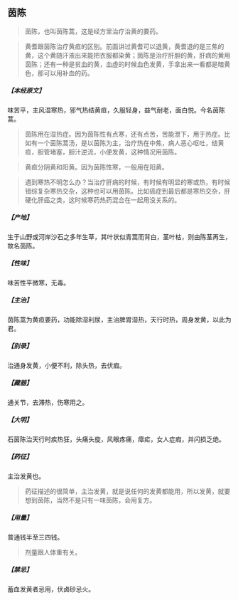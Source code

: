 ## 茵陈

> 茵陈，也叫茵陈蒿，这是经方里治疗治黄的要药。

> 黄耆跟茵陈治疗黄疸的区别。前面讲过黄耆可以退黄，黄耆退的是三焦的黄，这个黄随汗液出来能把衣服都染黄；茵陈是治疗肝胆的黄，肝病的黄用茵陈；还有一种是贫血的黄，血虚的时候血色发黄，手拿出来一看都是暗黄色，那可以用补血的药。

##### 【本经原文】
味苦平，主风湿寒热，邪气热结黄疸，久服轻身，益气耐老，面白悦。今名茵陈蒿。

> 茵陈用在湿热症。因为茵陈性有点寒，还有点苦，苦能泄下，用于热症。比如有一个茵陈蒿汤，是以茵陈为主，治疗热在中焦，病人恶心呕吐，结黄疸，胆管堵塞，胆汁逆流，小便发黄，这种情况用茵陈。

> 黄疸分阴黄和阳黄。因为茵陈性寒，一般用在阳黄。

> 遇到寒热不明怎么办？当治疗肝病的时候，有时候有明显的寒或热，有时候错综复杂寒热交杂，这种也可以用茵陈。比如癌症到最后都是寒热交杂，肝硬化肝癌之类，这时候寒药热药混合在一起用没关系的。

##### 【产地】
生于山野或河岸沙石之多年生草，其叶状似青蒿而背白，茎叶枯，则由陈茎再生，故名茵陈。
##### 【性味】
味苦性平微寒，无毒。
##### 【主治】
茵陈蒿为黄疸要药，功能除湿利尿，主治脾胃湿热，天行时热，周身发黄，以此为君。
##### 【别录】
治通身发黄，小便不利，除头热，去伏瘕。
##### 【藏器】
通关节，去滞热，伤寒用之。
##### 【大明】
石茵陈治天行时疾热狂，头痛头旋，风眼疼痛，瘴疟，女人症瘕，并闪损乏绝。
##### 【药征】
主治发黄也。

> 药征描述的很简单，主治发黄，就是说任何的发黄都能用，所以发黄，就要想到茵陈，当然不是只有一味茵陈，会用复方。

##### 【用量】
普通钱半至三四钱。

> 剂量跟人体重有关。

##### 【禁忌】
蓄血发黄者忌用，伏卤砂忌火。